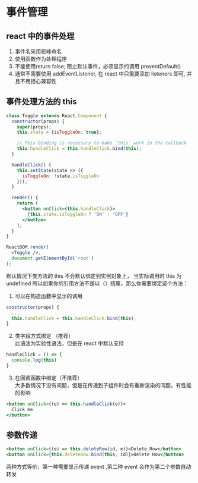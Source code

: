 # 事件管理


## react 中的事件处理
1. 事件名采用驼峰命名
2. 使用函数作为处理程序
3. 不能使用return false; 阻止默认事件，必须显示的调用 preventDefault()
4. 通常不需要使用 addEventListener, 在 react 中只需要添加 listeners 即可, 并且不用担心兼容性



## 事件处理方法的 this

``` jsx
class Toggle extends React.Component {
  constructor(props) {
    super(props);
    this.state = {isToggleOn: true};

    // This binding is necessary to make `this` work in the callback
    this.handleClick = this.handleClick.bind(this);
  }

  handleClick() {
    this.setState(state => ({
      isToggleOn: !state.isToggleOn
    }));
  }

  render() {
    return (
      <button onClick={this.handleClick}>
        {this.state.isToggleOn ? 'ON' : 'OFF'}
      </button>
    );
  }
}

ReactDOM.render(
  <Toggle />,
  document.getElementById('root')
);

```
默认情况下类方法的 this 不会默认绑定到实例对象上， 当实际调用时 this 为 undefined
所以如果你的引用方法不是以（）结尾，那么你需要绑定这个方法：

1. 可以在构造函数中显示的调用
  ``` js
  constructor(props) {
    ...
    this.handleClick = this.handleClick.bind(this);
  }
  ```
2. 类字段方式绑定 （推荐）<br>
   此语法为实验性语法，但是在 react 中默认支持
  ``` js
  handleClick = () => {
    console.log(this)
  }

  ```
3. 在回调函数中绑定（不推荐）<br>
  大多数情况下没有问题，但是在传递到子组件时会有重新渲染的问题，有性能的影响
  ``` jsx
  <button onClick={(e) => this.handleClick(e)}>
    Click me
  </button>
  ```



## 参数传递

``` jsx
<button onClick={(e) => this.deleteRow(id, e)}>Delete Row</button>
<button onClick={this.deleteRow.bind(this, id)}>Delete Row</button>
```
两种方式等价，第一种需要显示传递 event ,第二种 event 会作为第二个参数自动转发
